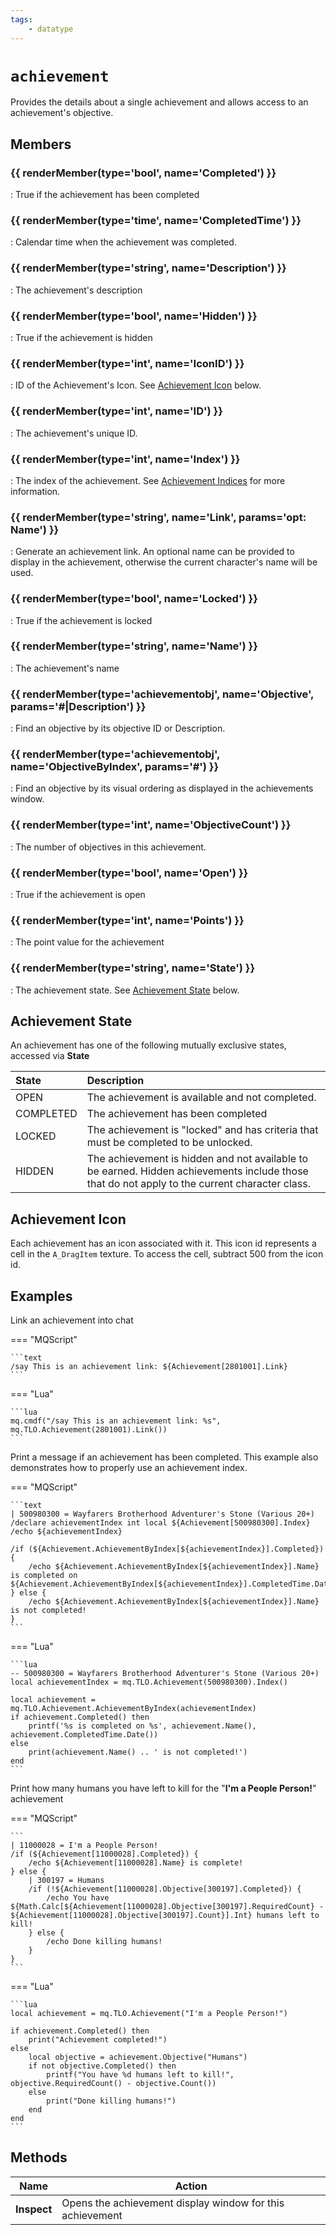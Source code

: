 ```yaml
---
tags:
    - datatype
---
```

# `achievement`

<!--dt-desc-start-->
Provides the details about a single achievement and allows access to an achievement's objective.
<!--dt-desc-end-->
## Members
<!--dt-members-start-->
### {{ renderMember(type='bool', name='Completed') }}

:   True if the achievement has been completed

### {{ renderMember(type='time', name='CompletedTime') }}

:   Calendar time when the achievement was completed.

### {{ renderMember(type='string', name='Description') }}

:   The achievement's description

### {{ renderMember(type='bool', name='Hidden') }}

:   True if the achievement is hidden

### {{ renderMember(type='int', name='IconID') }}

:   ID of the Achievement's Icon. See [Achievement Icon](datatype-achievement.md#achievement-icon) below.

### {{ renderMember(type='int', name='ID') }}

:   The achievement's unique ID.

### {{ renderMember(type='int', name='Index') }}

:   The index of the achievement. See [Achievement Indices](../top-level-objects/tlo-achievement.md#usage) for more information.

### {{ renderMember(type='string', name='Link', params='opt: Name') }}

:   Generate an achievement link. An optional name can be provided to display in the achievement, otherwise the current character's name will be used.

### {{ renderMember(type='bool', name='Locked') }}

:   True if the achievement is locked

### {{ renderMember(type='string', name='Name') }}

:   The achievement's name

### {{ renderMember(type='achievementobj', name='Objective', params='#|Description') }}

:   Find an objective by its objective ID or Description.

### {{ renderMember(type='achievementobj', name='ObjectiveByIndex', params='#') }}

:   Find an objective by its visual ordering as displayed in the achievements window.

### {{ renderMember(type='int', name='ObjectiveCount') }}

:   The number of objectives in this achievement.

### {{ renderMember(type='bool', name='Open') }}

:   True if the achievement is open

### {{ renderMember(type='int', name='Points') }}

:   The point value for the achievement

### {{ renderMember(type='string', name='State') }}

:   The achievement state. See [Achievement State](datatype-achievement.md#achievement-state) below.
<!--dt-members-end-->

## Achievement State

An achievement has one of the following mutually exclusive states, accessed via **State**

| State | Description |
| :--- | :--- |
| OPEN | The achievement is available and not completed. |
| COMPLETED | The achievement has been completed |
| LOCKED | The achievement is "locked" and has criteria that must be completed to be unlocked. |
| HIDDEN | The achievement is hidden and not available to be earned. Hidden achievements include those that do not apply to the current character class. |

## Achievement Icon

Each achievement has an icon associated with it. This icon id represents a cell in the `A_DragItem` texture. To access the cell, subtract 500 from the icon id.

## Examples

Link an achievement into chat

=== "MQScript"

    ```text
    /say This is an achievement link: ${Achievement[2801001].Link}
    ```

=== "Lua"

    ```lua
    mq.cmdf("/say This is an achievement link: %s", mq.TLO.Achievement(2801001).Link())
    ```

Print a message if an achievement has been completed. This example also demonstrates how to properly use an achievement index.

=== "MQScript"

    ```text
    | 500980300 = Wayfarers Brotherhood Adventurer's Stone (Various 20+)
    /declare achievementIndex int local ${Achievement[500980300].Index}
    /echo ${achievementIndex}

    /if (${Achievement.AchievementByIndex[${achievementIndex}].Completed}) {
        /echo ${Achievement.AchievementByIndex[${achievementIndex}].Name} is completed on ${Achievement.AchievementByIndex[${achievementIndex}].CompletedTime.Date}
    } else {
        /echo ${Achievement.AchievementByIndex[${achievementIndex}].Name} is not completed!
    }
    ```

=== "Lua"

    ```lua
    -- 500980300 = Wayfarers Brotherhood Adventurer's Stone (Various 20+)
    local achievementIndex = mq.TLO.Achievement(500980300).Index()

    local achievement = mq.TLO.Achievement.AchievementByIndex(achievementIndex)
    if achievement.Completed() then
        printf('%s is completed on %s', achievement.Name(), achievement.CompletedTime.Date())
    else
        print(achievement.Name() .. ' is not completed!')
    end
    ```


Print how many humans you have left to kill for the "**I'm a People Person!**" achievement

=== "MQScript"

    ```
    | 11000028 = I'm a People Person!
    /if (${Achievement[11000028].Completed}) {
        /echo ${Achievement[11000028].Name} is complete!
    } else {
        | 300197 = Humans
        /if (!${Achievement[11000028].Objective[300197].Completed}) {
            /echo You have ${Math.Calc[${Achievement[11000028].Objective[300197].RequiredCount} - ${Achievement[11000028].Objective[300197].Count}].Int} humans left to kill!
        } else {
            /echo Done killing humans!
        }
    }
    ```

=== "Lua"

    ```lua
    local achievement = mq.TLO.Achievement("I'm a People Person!")

    if achievement.Completed() then
        print("Achievement completed!")
    else
        local objective = achievement.Objective("Humans")
        if not objective.Completed() then
            printf("You have %d humans left to kill!", objective.RequiredCount() - objective.Count())
        else
            print("Done killing humans!")
        end
    end
    ```

## Methods

| Name           | Action                 |
| -------------- | ---------------------- |
| **Inspect**    | Opens the achievement display window for this achievement |
<!--dt-linkrefs-start-->
[int]: datatype-int.md
[string]: datatype-string.md
[achievementobj]: datatype-achievementobj.md
[bool]: datatype-bool.md
[time]: datatype-time.md
<!--dt-linkrefs-end-->
